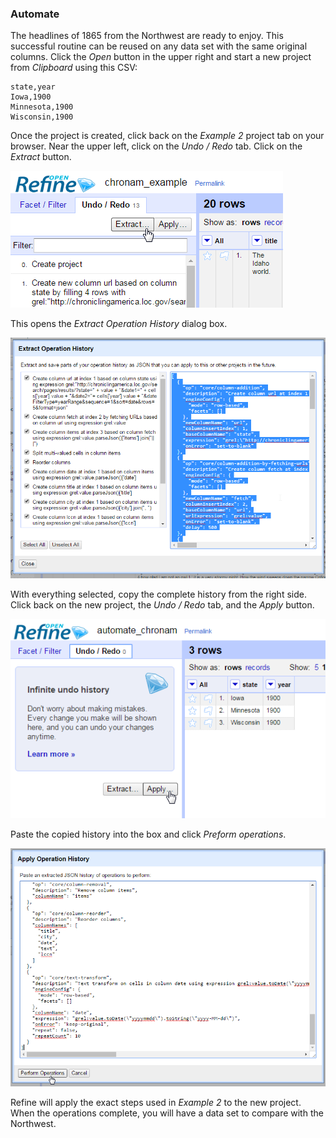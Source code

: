 ### Automate

The headlines of 1865 from the Northwest are ready to enjoy.
This successful routine can be reused on any data set with the same original columns.
Click the *Open* button in the upper right and start a new project from *Clipboard* using this CSV:

```
state,year
Iowa,1900
Minnesota,1900
Wisconsin,1900
```

Once the project is created, click back on the *Example 2* project tab on your browser. 
Near the upper left, click on the *Undo / Redo* tab.
Click on the *Extract* button.

![extract project history](images/refine-automate-extract1.png)

This opens the *Extract Operation History* dialog box.

![operation history](images/refine-automate-extract2.png)

With everything selected, copy the complete history from the right side.
Click back on the new project, the *Undo / Redo* tab, and the *Apply* button.

![apply](images/refine-automate-apply1.png)

Paste the copied history into the box and click *Preform operations*.

![apply operations history](images/refine-automate-apply2.png)

Refine will apply the exact steps used in *Example 2* to the new project. 
When the operations complete, you will have a data set to compare with the Northwest.
